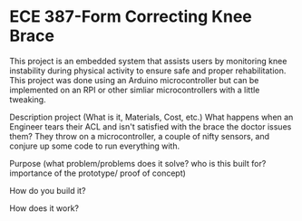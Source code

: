 # ECE 387-Form Correcting Knee Brace
This project is an embedded system that assists users by monitoring knee instability during physical activity to ensure safe and proper rehabilitation. This project was done using an Arduino microcontroller but can be implemented on an RPI or other simliar microcontrollers with a little tweaking. 

Description project (What is it, Materials, Cost, etc.)
What happens when an Engineer tears their ACL and isn't satisfied with the brace the doctor issues them? They throw on a microcontroller, a couple of nifty sensors, and conjure up some code to run everything with. 

Purpose (what problem/problems does it solve? who is this built for? importance of the prototype/ proof of concept)

How do you build it?

How does it work? 


